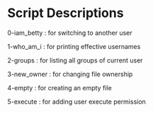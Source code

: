 # Script Descriptions

0-iam_betty
: for switching to another user

1-who_am_i
: for printing effective usernames

2-groups
: for listing all groups of current user

3-new_owner
: for changing file ownership

4-empty
: for creating an empty file

5-execute
: for adding user execute permission

